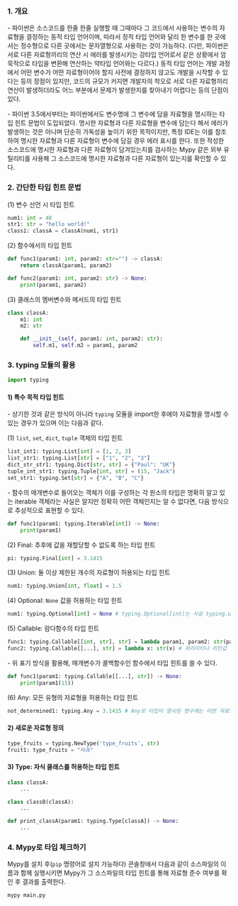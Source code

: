 ### 1. 개요

\- 파이썬은 소스코드를 한줄 한줄 실행할 때 그때마다 그 코드에서 사용하는 변수의 자료형을 결정하는 동적 타입 언어이며, 따라서 정적 타입 언어와 달리 한 변수를 한 곳에서는 정수형으로 다른 곳에서는 문자열형으로 사용하는 것이 가능하다. (다만, 파이썬은 서로 다른 자료형끼리의 연산 시 에러를 발생시키는 강타입 언어로서 같은 상황에서 암묵적으로 타입을 변환해 연산하는 약타입 언어와는 다르다.) 동적 타입 언어는 개발 과정에서 어떤 변수가 어떤 자료형이어야 할지 사전에 결정하지 않고도 개발을 시작할 수 있다는 등의 장점이 있지만, 코드의 규모가 커지면 개발자의 착오로 서로 다른 자료형끼리 연산이 발생하더라도 어느 부분에서 문제가 발생한지를 찾아내기 어렵다는 등의 단점이 있다.

\- 파이썬 3.5에서부터는 파이썬에서도 변수명에 그 변수에 담을 자료형을 명시하는 타입 힌트 문법이 도입되었다. 명시한 자료형과 다른 자료형을 변수에 담는다 해서 에러가 발생하는 것은 아니며 단순히 가독성을 높이기 위한 목적이지만, 특정 IDE는 이를 참조하여 명시한 자료형과 다른 자료형이 변수에 담길 경우 에러 표시를 한다. 또한 작성한 소스코드에 명시한 자료형과 다른 자료형이 담겨있는지를 검사하는 Mypy 같은 외부 유틸리티를 사용해 그 소스코드에 명시한 자료형과 다른 자료형이 있는지를 확인할 수 있다. 


### 2. 간단한 타입 힌트 문법

(1) 변수 선언 시 타입 힌트

```python
num1: int = 48
str1: str = "hello world!"
class1: classA = classA(num1, str1)
```

(2) 함수에서의 타입 힌트

```python
def func1(param1: int, param2: str="") -> classA:
    return classA(param1, param2)

def func2(param1: int, param2: str) -> None:
    print(param1, param2)
```

(3) 클래스의 멤버변수와 메서드의 타입 힌트

```python
class classA:
    m1: int
    m2: str

    def __init__(self, param1: int, param2: str):
        self.m1, self.m2 = param1, param2
```

### 3. typing 모듈의 활용

```python
import typing
```

#### 1) 특수 목적 타입 힌트


\- 상기한 것과 같은 방식이 아니라 `typing` 모듈을 import한 후에야 자료형을 명시할 수 있는 경우가 있으며 이는 다음과 같다.

(1) `list`, `set`, `dict`, `tuple` 객체의 타입 힌트

```python
list_int1: typing.List[int] = [1, 2, 3]
list_str1: typing.List[str] = ["1", "2", "3"]
dict_str_str1: typing.Dict[str, str] = {"Paul": "UK"}
tuple_int_str1: typing.Tuple[int, str] = (15, "Jack")
set_str1: typing.Set[str] = {"A", "B", "C"}
```

\- 함수의 매개변수로 들어오는 객체가 이를 구성하는 각 원소의 타입은 명확히 알고 있는 iterable 객체라는 사실은 알지만 정확히 어떤 객체인지는 알 수 없다면, 다음 방식으로 추상적으로 표현할 수 있다.

```python
def func1(param1: typing.Iterable[int]) -> None:
    print(param1)
```


(2) Final: 추후에 값을 재할당할 수 없도록 하는 타입 힌트

```python
pi: typing.Final[int] = 3.1415
```


(3) Union: 둘 이상 제한된 개수의 자료형이 허용되는 타입 힌트

```python
num1: typing.Union[int, float] = 1.5
```

(4) Optional: `None` 값을 허용하는 타입 힌트

```python
num1: typing.Optional[int] = None # typing.Optional[int]는 사실 typing.Union[int, None]과 같다.
```


(5) Callable: 람다함수의 타입 힌트

```python
func1: typing.Callable[[int, str], str] = lambda param1, param2: str(param1)+param2 # Callable[]의 왼쪽 값은 파라미터에 대한 타입 힌트가 되고 오른쪽 값은 리턴값에 대한 타입 힌트가 된다.
func2: typing.Callable[[...], str] = lambda x: str(x) # 파라미터나 리턴값 중 한 쪽에만 타입 힌트를 두고 싶다면 다른 한 쪽에는 ellipsis 객체를 쓸 수 있다.
```

\- 위 표기 방식을 활용해, 매개변수가 콜백함수인 함수에서 타입 힌트를 쓸 수 있다.

```python
def func1(param1: typing.Callable[[...], str]) -> None:
    print(param1(15))
```

(6) Any: 모든 유형의 자료형을 허용하는 타입 힌트

```python
not_determined1: typing.Any = 3.1415 # Any로 타입이 명시된 변수에는 어떤 자료형이든 다 담을 수 있다.
```


#### 2) 새로운 자료형 정의

```python
type_fruits = typing.NewType('type_fruits', str)
fruit1: type_fruits = "사과"
```


#### 3) Type: 자식 클래스를 허용하는 타입 힌트

```python
class classA:
    ...

class classB(classA):
    ...

def print_classA(param1: typing.Type[classA]) -> None:
    ...
```




### 4. Mypy로 타입 체크하기

Mypy를 설치 후(`pip` 명령어로 설치 가능하다) 콘솔창에서 다음과 같이 소스파일의 이름과 함께 실행시키면 Mypy가 그 소스파일의 타입 힌트를 통해 자료형 준수 여부를 확인 후 결과를 출력한다.

```html
mypy main.py
```